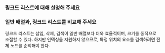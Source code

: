 ### 링크드 리스트에 대해 설명해 주세요

### 일반 배열과, 링크드 리스트를 비교해 주세요

링크드 리스트는 삽입, 삭제, 검색이 일반 배열보다 더욱 효율적이며, 크기를 동적으로 조절할 수 있다. 하지만 인덱싱을 지원하지 않으므로, 특정 위치의 요소를 검색하려면 전체 노드를 순회해야 한다.
